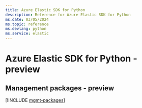 ```yaml
---
title: Azure Elastic SDK for Python
description: Reference for Azure Elastic SDK for Python
ms.date: 03/05/2024
ms.topic: reference
ms.devlang: python
ms.service: elastic
---
```

# Azure Elastic SDK for Python - preview

## Management packages - preview
[!INCLUDE [mgmt-packages](elastic-mgmt-index.md)]